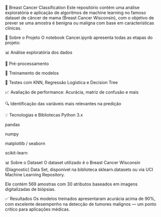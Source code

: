 🧬 Breast Cancer Classification
Este repositório contém uma análise exploratória e aplicação de algoritmos de machine learning no famoso dataset de câncer de mama (Breast Cancer Wisconsin), com o objetivo de prever se uma amostra é benigna ou maligna com base em características clínicas.

📁 Sobre o Projeto
O notebook Cancer.ipynb apresenta todas as etapas do projeto:

📊 Análise exploratória dos dados

🧹 Pré-processamento

🔎 Treinamento de modelos

🧠 Testes com KNN, Regressão Logística e Decision Tree

📈 Avaliação de performance: Acurácia, matriz de confusão e mais

🔍 Identificação das variáveis mais relevantes na predição

💡 Tecnologias e Bibliotecas
Python 3.x

pandas

numpy

matplotlib / seaborn

scikit-learn

📊 Sobre o Dataset
O dataset utilizado é o Breast Cancer Wisconsin (Diagnostic) Data Set, disponível na biblioteca sklearn.datasets ou via UCI Machine Learning Repository.

Ele contém 569 amostras com 30 atributos baseados em imagens digitalizadas de biópsias.

✅ Resultados
Os modelos treinados apresentaram acurácia acima de 90%, com excelente desempenho na detecção de tumores malignos — um ponto crítico para aplicações médicas.
